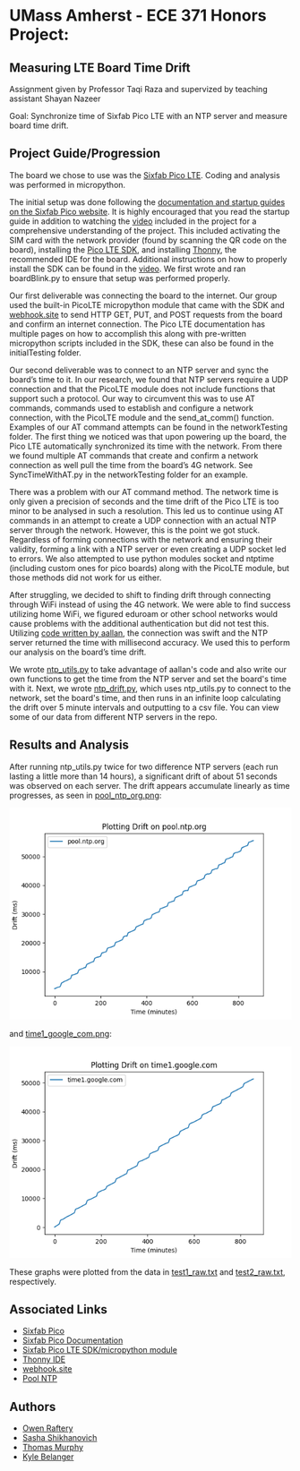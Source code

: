 # UMass Amherst - ECE 371 Honors Project:

## Measuring LTE Board Time Drift

Assignment given by Professor Taqi Raza and supervized by teaching assistant Shayan Nazeer

Goal: Synchronize time of Sixfab Pico LTE with an NTP server and measure board time drift.

## Project Guide/Progression

The board we chose to use was the [Sixfab Pico LTE](https://sixfab.com/product/sixfab-pico-lte/?aelia_cs_currency=USD&gad_source=1). Coding and analysis was performed in micropython.

The initial setup was done following the [documentation and startup guides on the Sixfab Pico website](https://docs.sixfab.com/docs/sixfab-pico-lte-introduction). It is highly encouraged that you read the startup guide in addition to watching the [video](https://drive.google.com/file/d/1mRsmOIFTTY4yG91iCcDXVeBcQCoU7H8K/view?usp=sharing) included in the project for a comprehensive understanding of the project. This included activating the SIM card with the network provider (found by scanning the QR code on the board), installing the [Pico LTE SDK](https://github.com/sixfab/pico_lte_micropython-sdk), and installing [Thonny](https://thonny.org/), the recommended IDE for the board. Additional instructions on how to properly install the SDK can be found in the [video](https://drive.google.com/file/d/1mRsmOIFTTY4yG91iCcDXVeBcQCoU7H8K/view?usp=sharing). We first wrote and ran boardBlink.py to ensure that setup was performed properly.

Our first deliverable was connecting the board to the internet. Our group used the built-in PicoLTE micropython module that came with the SDK and [webhook.site](webhook.site) to send HTTP GET, PUT, and POST requests from the board and confirm an internet connection. The Pico LTE documentation has multiple pages on how to accomplish this along with pre-written micropython scripts included in the SDK, these can also be found in the initialTesting folder. 

Our second deliverable was to connect to an NTP server and sync the board’s time to it. In our research, we found that NTP servers require a UDP connection and that the PicoLTE module does not include functions that support such a protocol. Our way to circumvent this was to use AT commands, commands used to establish and configure a network connection, with the PicoLTE module and the send_at_comm() function. Examples of our AT command attempts can be found in the networkTesting folder. The first thing we noticed was that upon powering up the board, the Pico LTE automatically synchronized its time with the network. From there we found multiple AT commands that create and confirm a network connection as well pull the time from the board’s 4G network. See SyncTimeWithAT.py in the networkTesting folder for an example. 

There was a problem with our AT command method. The network time is only given a precision of seconds and the time drift of the Pico LTE is too minor to be analysed in such a resolution. This led us to continue using AT commands in an attempt to create a UDP connection with an actual NTP server through the network. However, this is the point we got stuck. Regardless of forming connections with the network and ensuring their validity, forming a link with a NTP server or even creating a UDP socket led to errors. We also attempted to use python modules socket and ntptime (including custom ones for pico boards) along with the PicoLTE module, but those methods did not work for us either.

After struggling, we decided to shift to finding drift through connecting through WiFi instead of using the 4G network. We were able to find success utilizing home WiFi, we figured eduroam or other school networks would cause problems with the additional authentication but did not test this. Utilizing [code written by aallan](https://gist.github.com/aallan/581ecf4dc92cd53e3a415b7c33a1147c), the connection was swift and the NTP server returned the time with millisecond accuracy. We used this to perform our analysis on the board’s time drift.

We wrote [ntp_utils.py](https://github.com/sasha351/NTPdrift/blob/main/ntp_utils.py) to take advantage of aallan's code and also write our own functions to get the time from the NTP server and set the board's time with it. Next, we wrote [ntp_drift.py](https://github.com/sasha351/NTPdrift/blob/main/ntp_drift.py), which uses ntp_utils.py to connect to the network, set the board's time, and then runs in an infinite loop calculating the drift over 5 minute intervals and outputting to a csv file. You can view some of our data from different NTP servers in the repo.

## Results and Analysis

After running ntp_utils.py twice for two difference NTP servers (each run lasting a little more than 14 hours), a significant drift of about 51 seconds was observed on each server. The drift appears accumulate linearly as time progresses, as seen in [pool_ntp_org.png](https://github.com/sasha351/NTPdrift/blob/main/pool_ntp_org.png):

<p align="center">
  <img src="pool_ntp_org.png" />
</p>

and [time1_google_com.png](https://github.com/sasha351/NTPdrift/blob/main/time1_google_com.png):

<p align="center">
  <img src="time1_google_com.png" />
</p>

These graphs were plotted from the data in [test1_raw.txt](https://github.com/sasha351/NTPdrift/blob/main/test1_raw.txt) and [test2_raw.txt](https://github.com/sasha351/NTPdrift/blob/main/test2_raw.txt), respectively.

## Associated Links

- [Sixfab Pico](https://sixfab.com/product/sixfab-pico-lte/?aelia_cs_currency=USD&gad_source=1)
- [Sixfab Pico Documentation](https://docs.sixfab.com/docs/sixfab-pico-lte-introduction)
- [Sixfab Pico LTE SDK/micropython module](https://github.com/sixfab/pico_lte_micropython-sdk)
- [Thonny IDE](https://thonny.org/)
- [webhook.site](https://webhook.site/#!/view/668411be-19ef-49e1-85cf-9ccfb0d3f7c3)
- [Pool NTP](https://www.ntppool.org/en/)

## Authors

- [Owen Raftery](https://github.com/realraft)
- [Sasha Shikhanovich](https://github.com/sasha351)
- [Thomas Murphy](https://github.com/thocmurphy)
- [Kyle Belanger](https://github.com/kfb-123)
